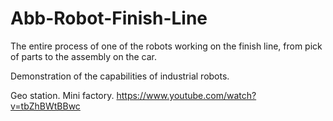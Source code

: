 # Abb-Robot-Finish-Line

The entire process of one of the robots working on the finish line, from pick of parts to the assembly on the car.


Demonstration of the capabilities of industrial robots.

Geo station. Mini factory.
https://www.youtube.com/watch?v=tbZhBWtBBwc



